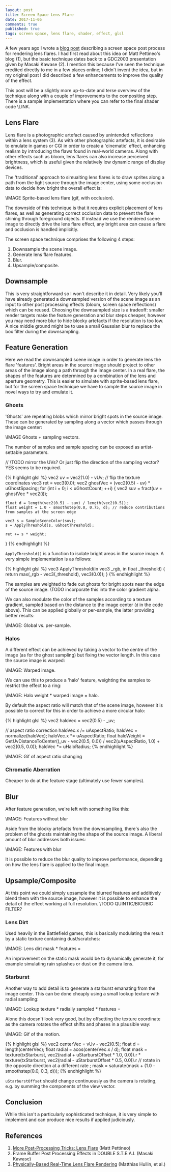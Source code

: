 ```yaml
---
layout: post
title: Screen Space Lens Flare
date: 2017-11-05
comments: true
published: true
tags: screen space, lens flare, shader, effect, glsl
---
```


A few years ago I wrote a [blog post](http://john-chapman-graphics.blogspot.fr/2013/02/pseudo-lens-flare.html) describing a screen space post process for rendering lens flares. I had first read about this idea on Matt Pettineo's blog (1), but the basic technique dates back to a GDC2003 presentation given by Masaki Kawase (2). I mention this because I've seen the technique credited directly to me in a few places online; I didn't invent the idea, but in my original post I did described a few enhancements to improve the quality of the effect.

This post will be a slightly more up-to-date and terse overview of the technique along with a couple of improvements to the compositing step. There is a sample implementation where you can refer to the final shader code \LINK.

## Lens Flare ##

Lens flare is a photographic artefact caused by unintended reflections within a lens system (3). As with other photographic artefacts, it is desirable to emulate in games or CGI in order to create a 'cinematic' effect, enhancing realism by introducing the flaws found in real-world cameras. Along with other effects such as bloom, lens flares can also increase perceived brightness, which is useful given the relatively low dynamic range of display devices.

The 'traditional' approach to simualting lens flares is to draw sprites along a path from the light source through the image center, using some occlusion data to decide how bright the overall effect is:

\IMAGE Sprite-based lens flare (gif, with occlusion).

The downside of this technique is that it requires explicit placement of lens flares, as well as generating correct occlusion data to prevent the flare shining through foreground objects. If instead we use the rendered scene image to directly drive the lens flare effect, any bright area can cause a flare and occlusion is handled implicitly.

The screen space technique comprises the following 4 steps:

1. Downsample the scene image.
2. Generate lens flare features.
3. Blur.
4. Upsample/composite.

## Downsample ##

This is very straightforward so I won't describe it in detail. Very likely you'll have already generated a downsampled version of the scene image as an input to other post processing effects (bloom, screen space reflections) which can be reused. Choosing the downsampled size is a tradeoff: smaller render targets make the feature generation and blur steps cheaper, however you may need more blur to hide blocky artefacts if the resolution is too low. A nice middle ground might be to use a small Gaussian blur to replace the box filter during the downsampling.

## Feature Generation ##

Here we read the downsampled scene image in order to generate lens the flare 'features'. Bright areas in the source image should project to other areas of the image along a path through the image center. In a real flare, the shapes of the features are determined by a combination of the lens and aperture geometry. This is easier to simulate with sprite-based lens flare, but for the screen space technique we have to sample the source image in novel ways to try and emulate it.

### Ghosts ###

'Ghosts' are repeating blobs which mirror bright spots in the source image. These can be generated by sampling along a vector which passes through the image center:

\IMAGE Ghosts + sampling vectors.

The number of samples and sample spacing can be exposed as artist-settable parameters.

// \TODO mirror the UVs? Or just flip the direction of the sampling vector? YES seems to be required.

{% highlight glsl %}
vec2 uv = vec2(1.0) - vUv; // flip the texture coordinates
vec3 ret = vec3(0.0);
vec2 ghostVec = (vec2(0.5) - uv) * uGhostSpacing;
for (int i = 0; i < uGhostCount; ++i) {
	vec2 suv = fract(uv + ghostVec * vec2(i));

	float d = length(vec2(0.5) - suv) / length(vec2(0.5));
	float weight = 1.0 - smoothstep(0.0, 0.75, d); // reduce contributions from samples at the screen edge

	vec3 s = SampleSceneColor(suv);
	s = ApplyThreshold(s, uGhostThreshold);

	ret += s * weight;
}
{% endhighlight %}

`ApplyThreshold()` is a function to isolate bright areas in the source image. A very simple implementation is as follows:

{% highlight glsl %}
vec3 ApplyThreshold(in vec3 _rgb, in float _threshold)
{
	return max(_rgb - vec3(_threshold), vec3(0.0));
}
{% endhighlight %}

The samples are weighted to fade out ghosts for bright spots near the edge of the source image. \TODO incorporate this into the color gradient alpha.

We can also modulate the color of the samples according to a texture gradient, sampled based on the distance to the image center (`d` in the code above). This can be applied globally or per-sample, the latter providing better results:

\IMAGE: Global vs. per-sample.

### Halos ###

A different effect can be achieved by taking a vector to the centre of the image (as for the ghost sampling) but fixing the vector length. In this case the source image is warped:

\IMAGE: Warped image.

We can use this to produce a 'halo' feature, weighting the samples to restrict the effect to a ring:

\IMAGE: Halo weight * warped image = halo.

By default the aspect ratio will match that of the scene image, however it is possible to correct for this in order to achieve a more circular halo:

{% highlight glsl %}
vec2 haloVec = vec2(0.5) - _uv;

// aspect ratio correction
haloVec.x /= uAspectRatio;
haloVec = normalize(haloVec);
haloVec.x *= uAspectRatio;
float haloWeight = GetUvDistanceToCenter((_uv - vec2(0.5, 0.0)) / vec2(uAspectRatio, 1.0) + vec2(0.5, 0.0));
haloVec *= uHaloRadius;
{% endhighlight %}

\IMAGE: Gif of aspect ratio changing

### Chromatic Aberration ###

Cheaper to do at the feature stage (ultimately use fewer samples).

## Blur ##

After feature generation, we're left with something like this:

\IMAGE: Features without blur

Aside from the blocky artefacts from the downsampling, there's also the problem of the ghosts maintaining the shape of the source image. A liberal amount of blur addresses both issues:

\IMAGE: Features with blur

It is possible to reduce the blur quality to improve performance, depending on how the lens flare is applied to the final image.

## Upsample/Composite ##

At this point we could simply upsample the blurred features and additively blend them with the source image, however it is possible to enhance the detail of the effect working at full resolution. \TODO QUINTIC/BICUBIC FILTER?

### Lens Dirt ###

Used heavily in the Battlefield games, this is basically modulating the result by a static texture containing dust/scratches:

\IMAGE: Lens dirt mask * features =

An improvement on the static mask would be to dynamically generate it, for example simulating rain splashes or dust on the camera lens.

### Starburst ###

Another way to add detail is to generate a starburst emanating from the image center. This can be done cheaply using a small lookup texture with radial sampling:

\IMAGE: Lookup texture * radially sampled * features =

Alone this doesn't look very good, but by offsetting the texture coordinate as the camera rotates the effect shifts and phases in a plausible way:

\IMAGE: Gif of the motion.

{% highlight glsl %}
vec2 centerVec = vUv - vec2(0.5);
float d = length(centerVec);
float radial = acos(centerVec.x / d);
float mask =
	  texture(txStarburst, vec2(radial + uStarburstOffset * 1.0, 0.0)).r
	* texture(txStarburst, vec2(radial - uStarburstOffset * 0.5, 0.0)).r // rotate in the opposite direction at a different rate
	;
mask = saturate(mask + (1.0 - smoothstep(0.0, 0.3, d)));
{% endhighlight %}

`uStarburstOffset` should change continuously as the camera is rotating, e.g. by summing the components of the view vector.

## Conclusion ##

While this isn't a particularly sophisticated technique, it is very simple to implement and can produce nice results if applied judiciously.

## References ##

1. [More Post-Processing Tricks: Lens Flare](https://mynameismjp.wordpress.com/2009/12/15/more-post-processing-tricks-lens-flare/) (Matt Pettineo)
2. Frame Buffer Post Processing Effects in DOUBLE S.T.E.A.L (Masaki Kawase)
3. [Physically-Based Real-Time Lens Flare Rendering](http://resources.mpi-inf.mpg.de/lensflareRendering/pdf/flare.pdf) (Matthias Hullin, et al.)
